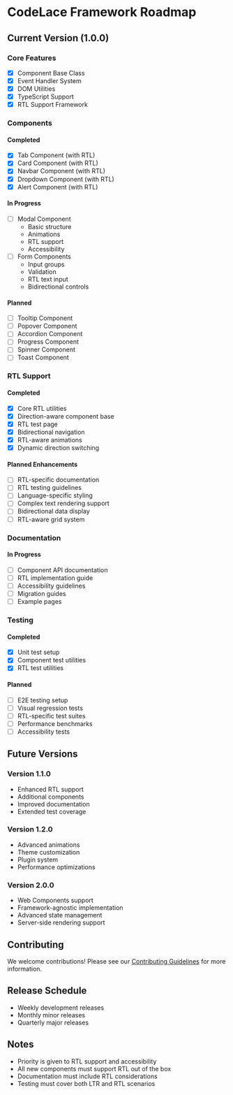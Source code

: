 # CodeLace Framework Roadmap

## Current Version (1.0.0)

### Core Features 
- [x] Component Base Class
- [x] Event Handler System
- [x] DOM Utilities
- [x] TypeScript Support
- [x] RTL Support Framework

### Components
#### Completed 
- [x] Tab Component (with RTL)
- [x] Card Component (with RTL)
- [x] Navbar Component (with RTL)
- [x] Dropdown Component (with RTL)
- [x] Alert Component (with RTL)

#### In Progress 
- [ ] Modal Component
  - Basic structure
  - Animations
  - RTL support
  - Accessibility
- [ ] Form Components
  - Input groups
  - Validation
  - RTL text input
  - Bidirectional controls

#### Planned 
- [ ] Tooltip Component
- [ ] Popover Component
- [ ] Accordion Component
- [ ] Progress Component
- [ ] Spinner Component
- [ ] Toast Component

### RTL Support
#### Completed 
- [x] Core RTL utilities
- [x] Direction-aware component base
- [x] RTL test page
- [x] Bidirectional navigation
- [x] RTL-aware animations
- [x] Dynamic direction switching

#### Planned Enhancements 
- [ ] RTL-specific documentation
- [ ] RTL testing guidelines
- [ ] Language-specific styling
- [ ] Complex text rendering support
- [ ] Bidirectional data display
- [ ] RTL-aware grid system

### Documentation
#### In Progress 
- [ ] Component API documentation
- [ ] RTL implementation guide
- [ ] Accessibility guidelines
- [ ] Migration guides
- [ ] Example pages

### Testing
#### Completed 
- [x] Unit test setup
- [x] Component test utilities
- [x] RTL test utilities

#### Planned 
- [ ] E2E testing setup
- [ ] Visual regression tests
- [ ] RTL-specific test suites
- [ ] Performance benchmarks
- [ ] Accessibility tests

## Future Versions

### Version 1.1.0
- Enhanced RTL support
- Additional components
- Improved documentation
- Extended test coverage

### Version 1.2.0
- Advanced animations
- Theme customization
- Plugin system
- Performance optimizations

### Version 2.0.0
- Web Components support
- Framework-agnostic implementation
- Advanced state management
- Server-side rendering support

## Contributing
We welcome contributions! Please see our [Contributing Guidelines](CONTRIBUTING.md) for more information.

## Release Schedule
- Weekly development releases
- Monthly minor releases
- Quarterly major releases

## Notes
- Priority is given to RTL support and accessibility
- All new components must support RTL out of the box
- Documentation must include RTL considerations
- Testing must cover both LTR and RTL scenarios
